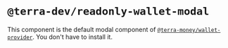 # `@terra-dev/readonly-wallet-modal`

This component is the default modal component of [`@terra-money/wallet-provider`](https://www.npmjs.com/package/@terra-money/wallet-provider). You don't have to install it.
